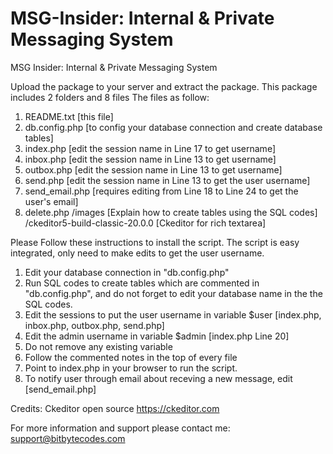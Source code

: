 # MSG-Insider: Internal & Private Messaging System

MSG Insider: Internal & Private Messaging System 

Upload the package to your server and extract the package. 
This package includes 2 folders and  8 files
The files as follow:
1. README.txt 		[this file]
2. db.config.php 	  [to config your database connection and create database tables]
3. index.php 		[edit the session name in Line 17 to get username]
4. inbox.php 		[edit the session name in Line 13 to get username]
5. outbox.php 		[edit the session name in Line 13 to get username]
6. send.php  	[edit the session name in Line 13  to get the user username]
7. send_email.php  	[requires editing from Line 18 to Line 24  to get the user's email]
8. delete.php 
/images 			[Explain how to create tables using the SQL codes]
/ckeditor5-build-classic-20.0.0 [Ckeditor for rich textarea]


Please Follow these instructions to install the script. The script is easy integrated, only need to make edits to get the user username.

1. Edit your database connection in  "db.config.php"
2. Run SQL codes to create tables which are commented in "db.config.php", and do not forget to edit your database name in the the SQL codes.
3. Edit the sessions to put the user username in variable $user [index.php, inbox.php, outbox.php, send.php]
4. Edit the admin username in variable $admin [index.php Line 20]
5. Do not remove any existing variable
6. Follow the commented notes in the top of every file 
7. Point to index.php in your browser to run the script.
8. To notify user through email about receving a new message, edit [send_email.php]

Credits: Ckeditor open source
https://ckeditor.com

For more information and support please contact me: support@bitbytecodes.com
